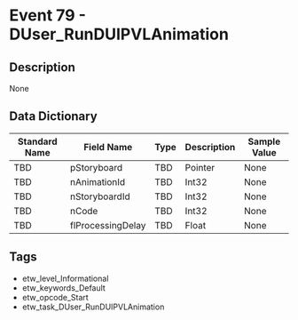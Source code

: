 # Event 79 - DUser_RunDUIPVLAnimation

## Description
None

## Data Dictionary
|Standard Name|Field Name|Type|Description|Sample Value|
|---|---|---|---|---|
|TBD|pStoryboard|TBD|Pointer|None|None|
|TBD|nAnimationId|TBD|Int32|None|None|
|TBD|nStoryboardId|TBD|Int32|None|None|
|TBD|nCode|TBD|Int32|None|None|
|TBD|flProcessingDelay|TBD|Float|None|None|

## Tags
* etw_level_Informational
* etw_keywords_Default
* etw_opcode_Start
* etw_task_DUser_RunDUIPVLAnimation